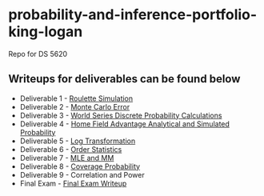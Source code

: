 # probability-and-inference-portfolio-king-logan
Repo for DS 5620 

## Writeups for deliverables can be found below
* Deliverable 1 - [Roulette Simulation](https://github.com/kingla6/probability-and-inference-portfolio-king-logan/blob/master/01-roulette-simulation/writeup.md)
* Deliverable 2 - [Monte Carlo Error](https://github.com/kingla6/probability-and-inference-portfolio-king-logan/blob/master/02-monte-carlo-error/writeup.md)
* Deliverable 3 - [World Series Discrete Probability Calculations](https://github.com/kingla6/probability-and-inference-portfolio-king-logan/blob/master/03-discrete-probability-calculations/writeup.md)
* Deliverable 4 - [Home Field Advantage Analytical and Simulated Probability](https://github.com/kingla6/probability-and-inference-portfolio-king-logan/blob/master/04-home-field-advantage/writeup.md)
* Deliverable 5 - [Log Transformation](https://github.com/kingla6/probability-and-inference-portfolio-king-logan/blob/master/05-log-transformation/writeup.md)
* Deliverable 6 - [Order Statistics](https://github.com/kingla6/probability-and-inference-portfolio-king-logan/blob/master/06-order-statistics/writeup.md)
* Deliverable 7 - [MLE and MM](https://github.com/kingla6/probability-and-inference-portfolio-king-logan/blob/master/07-mle-and-mm/writeup.html)
* Deliverable 8 - [Coverage Probability](https://github.com/kingla6/probability-and-inference-portfolio-king-logan/blob/master/08-coverage-probability/writeup.html)
* Deliverable 9 - Correlation and Power
* Final Exam - [Final Exam Writeup](https://github.com/kingla6/probability-and-inference-portfolio-king-logan/blob/master/99-final-exam/writeup.html)
